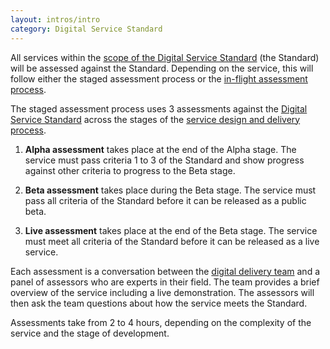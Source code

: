 ```yaml
---
layout: intros/intro
category: Digital Service Standard
---
```


All services within the [scope of the Digital Service Standard](/digital-service-standard/scope-standard/) (the Standard) will be assessed against the Standard. Depending on the service, this will follow either the staged assessment process or the [in-flight assessment process]().

The staged assessment process uses 3 assessments against the [Digital Service Standard](/digital-service-standard/) across the stages of the [service design and delivery process](/service-design-delivery-process/).

1. **Alpha assessment** takes place at the end of the Alpha stage. The service must pass criteria 1 to 3 of the Standard and show progress against other criteria to progress to the Beta stage.

2. **Beta assessment** takes place during the Beta stage. The service must pass all criteria of the Standard before it can be released as a public beta.

3. **Live assessment** takes place at the end of the Beta stage. The service must meet all criteria of the Standard before it can be released as a live service.

Each assessment is a conversation between the [digital delivery team](/starting-team/roles/) and a panel of assessors who are experts in their field. The team provides a brief overview of the service including a live demonstration. The assessors will then ask the team questions about how the service meets the Standard.

Assessments take from 2 to 4 hours, depending on the complexity of the service and the stage of development.